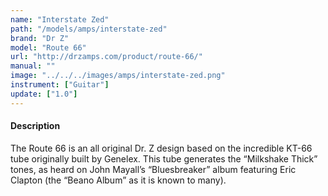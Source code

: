 ```yaml
---
name: "Interstate Zed"
path: "/models/amps/interstate-zed"
brand: "Dr Z"
model: "Route 66"
url: "http://drzamps.com/product/route-66/"
manual: ""
image: "../../../images/amps/interstate-zed.png"
instrument: ["Guitar"]
update: ["1.0"]
---
```

#### Description
The Route 66 is an all original Dr. Z design based on the incredible KT-66 tube originally built by Genelex. This tube generates the “Milkshake Thick” tones, as heard on John Mayall’s “Bluesbreaker” album featuring Eric Clapton (the “Beano Album” as it is known to many).